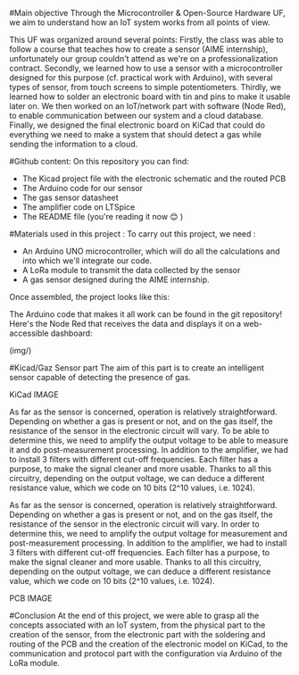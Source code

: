 #Main objective
Through the Microcontroller & Open-Source Hardware UF, we aim to understand how an IoT system works from all points of view.

This UF was organized around several points:
Firstly, the class was able to follow a course that teaches how to create a sensor (AIME internship), unfortunately our group couldn't attend as we're on a professionalization contract.
Secondly, we learned how to use a sensor with a microcontroller designed for this purpose (cf. practical work with Arduino), with several types of sensor, from touch screens to simple potentiometers.
Thirdly, we learned how to solder an electronic board with tin and pins to make it usable later on.
We then worked on an IoT/network part with software (Node Red), to enable communication between our system and a cloud database.
Finally, we designed the final electronic board on KiCad that could do everything we need to make a system that should detect a gas while sending the information to a cloud.

#Github content:
On this repository you can find: 
- The Kicad project file with the electronic schematic and the routed PCB
- The Arduino code for our sensor
- The gas sensor datasheet
- The amplifier code on LTSpice
- The README file (you're reading it now 😊 )

#Materials used in this project :
To carry out this project, we need :
- An Arduino UNO microcontroller, which will do all the calculations and into which we'll integrate our code.
- A LoRa module to transmit the data collected by the sensor
- A gas sensor designed during the AIME internship.

Once assembled, the project looks like this:

The Arduino code that makes it all work can be found in the git repository!
Here's the Node Red that receives the data and displays it on a web-accessible dashboard:

(img/)

#Kicad/Gaz Sensor part
The aim of this part is to create an intelligent sensor capable of detecting the presence of gas.

KiCad IMAGE

As far as the sensor is concerned, operation is relatively straightforward. Depending on whether a gas is present or not, and on the gas itself, the resistance of the sensor in the electronic circuit will vary. To be able to determine this, we need to amplify the output voltage to be able to measure it and do post-measurement processing.
In addition to the amplifier, we had to install 3 filters with different cut-off frequencies. Each filter has a purpose, to make the signal cleaner and more usable.
Thanks to all this circuitry, depending on the output voltage, we can deduce a different resistance value, which we code on 10 bits (2^10 values, i.e. 1024).

As far as the sensor is concerned, operation is relatively straightforward. Depending on whether a gas is present or not, and on the gas itself, the resistance of the sensor in the electronic circuit will vary. In order to determine this, we need to amplify the output voltage for measurement and post-measurement processing.
In addition to the amplifier, we had to install 3 filters with different cut-off frequencies. Each filter has a purpose, to make the signal cleaner and more usable.
Thanks to all this circuitry, depending on the output voltage, we can deduce a different resistance value, which we code on 10 bits (2^10 values, i.e. 1024).

PCB IMAGE

#Conclusion
At the end of this project, we were able to grasp all the concepts associated with an IoT system, from the physical part to the creation of the sensor, from the electronic part with the soldering and routing of the PCB and the creation of the electronic model on KiCad, to the communication and protocol part with the configuration via Arduino of the LoRa module.
